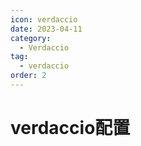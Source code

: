 ```yaml
---
icon: verdaccio
date: 2023-04-11
category: 
  - Verdaccio
tag:
  - verdaccio
order: 2
---
```

# verdaccio配置

